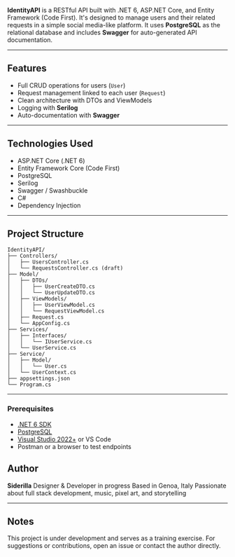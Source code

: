 **IdentityAPI** is a RESTful API built with .NET 6, ASP.NET Core, and Entity Framework (Code First). It's designed to manage users and their related requests in a simple social media-like platform. It uses **PostgreSQL** as the relational database and includes **Swagger** for auto-generated API documentation.

---

## Features

* Full CRUD operations for users (`User`)
* Request management linked to each user (`Request`)
* Clean architecture with DTOs and ViewModels
* Logging with **Serilog**
* Auto-documentation with **Swagger**

---

## Technologies Used

* ASP.NET Core (.NET 6)
* Entity Framework Core (Code First)
* PostgreSQL
* Serilog
* Swagger / Swashbuckle
* C#
* Dependency Injection

---

## Project Structure

```
IdentityAPI/
├── Controllers/
│   ├── UsersController.cs
│   └── RequestsController.cs (draft)
├── Model/
│   ├── DTOs/
│   │   ├── UserCreateDTO.cs
│   │   └── UserUpdateDTO.cs
│   ├── ViewModels/
│   │   ├── UserViewModel.cs
│   │   └── RequestViewModel.cs
│   ├── Request.cs
│   └── AppConfig.cs
├── Services/
│   ├── Interfaces/
│   │   └── IUserService.cs
│   └── UserService.cs
├── Service/
│   ├── Model/
│   │   └── User.cs
│   └── UserContext.cs
├── appsettings.json
└── Program.cs
```

---


### Prerequisites

* [.NET 6 SDK](https://dotnet.microsoft.com/en-us/download/dotnet/6.0)
* [PostgreSQL](https://www.postgresql.org/download/)
* [Visual Studio 2022+](https://visualstudio.microsoft.com/) or VS Code
* Postman or a browser to test endpoints

## Author

**Siderilla**
Designer & Developer in progress
Based in Genoa, Italy
Passionate about full stack development, music, pixel art, and storytelling

---

## Notes

This project is under development and serves as a training exercise.
For suggestions or contributions, open an issue or contact the author directly.
